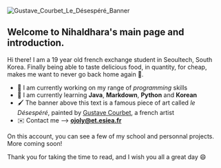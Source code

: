 ![Gustave_Courbet_Le_Désespéré_Banner](https://imgtr.ee/images/2023/09/11/2a68c465f974d66ab5456626087d4d39.jpeg)

## Welcome to **Nihaldhara**'s main page and introduction. 
Hi there! I am a 19 year old french exchange student in Seoultech, South Korea. 
Finally being able to taste delicious food, in quantity, for cheap, makes me want to never go back home again 🙂.

* 🔭 I am currently working on my range of _programming_ skills
* 🌱 I am currently learning **Java**, **Markdown**, **Python** and **Korean**
* 🖌️ The banner above this text is a famous piece of art called *le Désespéré*, painted by [Gustave Courbet](https://fr.wikipedia.org/wiki/Gustave_Courbet), a french artist
* ✉️ Contact me --> **ojoly@et.esiea.fr**

On this account, you can see a few of my school and personnal projects. More coming soon!

Thank you for taking the time to read, and I wish you all a great day 😄
